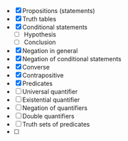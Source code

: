 - [x] Propositions (statements)
- [x] Truth tables
- [x] Conditional statements 
	- [ ] Hypothesis
	- [ ] Conclusion
- [x] Negation in general
- [x] Negation of conditional statements
- [x] Converse
- [x] Contrapositive
- [x] Predicates
- [ ] Universal quantifier
- [ ] Existential quantifier
- [ ] Negation of quantifiers
- [ ] Double quantifiers 
- [ ] Truth sets of predicates
- [ ] 